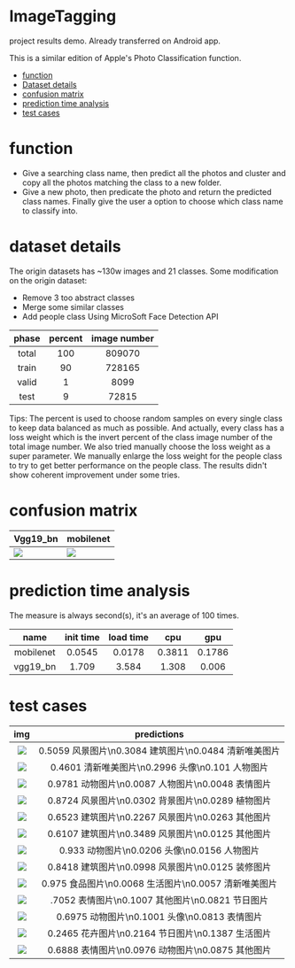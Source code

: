 # ImageTagging
project results demo. Already transferred on Android app.

This is a similar edition of Apple's Photo Classification function.

- [function](#function)
- [Dataset details](#dataset-details)
- [confusion matrix](#confusion-matrix)
- [prediction time analysis](#prediction-time-analysis)
- [test cases](#test-cases)
#  function
+ Give a searching class name, then predict all the photos and cluster and copy all the photos
matching the class to a new folder.
+ Give a new photo, then predicate the photo and return the predicted class names.
Finally give the user a option to choose which class name to classify into.
#  dataset details
The origin datasets has ~130w images and 21 classes.
Some modification on the origin dataset:
+ Remove 3 too abstract classes
+ Merge some similar classes
+ Add people class Using MicroSoft Face Detection API

|phase|percent|image number|
|:------:|:-----:|:----:|
|total|100|809070|
|train|90|728165|
|valid|1|8099|
|test|9|72815|

Tips: The percent is used to choose random samples on every single class to keep 
data balanced as much as possible. And actually, every class has a loss weight which 
is the invert percent of the class image number of the total image number.
We also tried manually choose the loss weight as a super parameter. We manually 
enlarge the loss weight for the people class to try to get better performance on the 
people class. The results didn't show coherent improvement under some tries. 

# confusion matrix
|Vgg19_bn|mobilenet|
|----|-----|
|![](./analysis/vgg_confusion_matrix.png)|![](./analysis/mobile_confusion_matrix.png)


# prediction time analysis
The measure is always second(s), it's an average of 100 times.

|name|init time|load time|cpu|gpu|
|:-----:|:-----:|:-----:|:-----:|:-----:|
|mobilenet|0.0545|0.0178|0.3811|0.1786|
|vgg19_bn|1.709|3.584|1.308|0.006|

# test cases
|img|predictions|
|:----:|:-----:|
|![](./testcases/48091510291869.jpg)|0.5059	风景图片\n0.3084	建筑图片\n0.0484	清新唯美图片|
|![](./testcases/48201510292256.jpg)|0.4601	清新唯美图片\n0.2996	头像\n0.101	人物图片|
|![](./testcases/48161510292087.jpg)|0.9781	动物图片\n0.0087	人物图片\n0.0048	表情图片|
|![](./testcases/48621510293069.jpg)|0.8724	风景图片\n0.0302	背景图片\n0.0289	植物图片|
|![](./testcases/48781510293210.jpg)|0.6523 建筑图片\n0.2267 风景图片\n0.0263 其他图片|
|![](./testcases/48701510293147.jpg)|0.6107	建筑图片\n0.3489 风景图片\n0.0125 其他图片|
|![](./testcases/49611510295798.jpg)|0.933	动物图片\n0.0206 头像\n0.0156 人物图片|
|![](./testcases/48661510293117.jpg)|0.8418	建筑图片\n0.0998	风景图片\n0.0125	装修图片|
|![](./testcases/49311510294684.jpg)|0.975	食品图片\n0.0068	生活图片\n0.0057	清新唯美图片|
|![](./testcases/49091510294155.jpg)|.7052	表情图片\n0.1007	其他图片\n0.0821	节日图片|
|![](./testcases/49641510295851.jpg)|0.6975	动物图片\n0.1001	头像\n0.0813	表情图片|
|![](./testcases/49301510294668.jpg)|0.2465	花卉图片\n0.2164	节日图片\n0.1387	生活图片|
|![](./testcases/49431510295124.jpg)|0.6888	表情图片\n0.0976	动物图片\n0.0875	其他图片|
